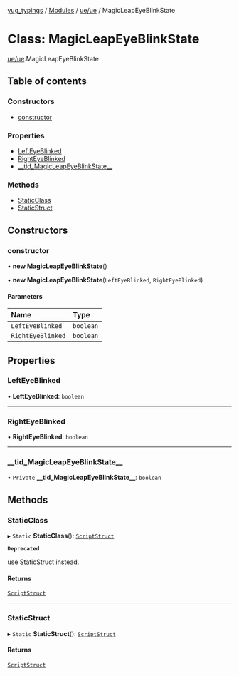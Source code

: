 [yug_typings](../README.md) / [Modules](../modules.md) / [ue/ue](../modules/ue_ue.md) / MagicLeapEyeBlinkState

# Class: MagicLeapEyeBlinkState

[ue/ue](../modules/ue_ue.md).MagicLeapEyeBlinkState

## Table of contents

### Constructors

- [constructor](ue_ue.MagicLeapEyeBlinkState.md#constructor)

### Properties

- [LeftEyeBlinked](ue_ue.MagicLeapEyeBlinkState.md#lefteyeblinked)
- [RightEyeBlinked](ue_ue.MagicLeapEyeBlinkState.md#righteyeblinked)
- [\_\_tid\_MagicLeapEyeBlinkState\_\_](ue_ue.MagicLeapEyeBlinkState.md#__tid_magicleapeyeblinkstate__)

### Methods

- [StaticClass](ue_ue.MagicLeapEyeBlinkState.md#staticclass)
- [StaticStruct](ue_ue.MagicLeapEyeBlinkState.md#staticstruct)

## Constructors

### constructor

• **new MagicLeapEyeBlinkState**()

• **new MagicLeapEyeBlinkState**(`LeftEyeBlinked`, `RightEyeBlinked`)

#### Parameters

| Name | Type |
| :------ | :------ |
| `LeftEyeBlinked` | `boolean` |
| `RightEyeBlinked` | `boolean` |

## Properties

### LeftEyeBlinked

• **LeftEyeBlinked**: `boolean`

___

### RightEyeBlinked

• **RightEyeBlinked**: `boolean`

___

### \_\_tid\_MagicLeapEyeBlinkState\_\_

• `Private` **\_\_tid\_MagicLeapEyeBlinkState\_\_**: `boolean`

## Methods

### StaticClass

▸ `Static` **StaticClass**(): [`ScriptStruct`](ue_ue.ScriptStruct.md)

**`Deprecated`**

use StaticStruct instead.

#### Returns

[`ScriptStruct`](ue_ue.ScriptStruct.md)

___

### StaticStruct

▸ `Static` **StaticStruct**(): [`ScriptStruct`](ue_ue.ScriptStruct.md)

#### Returns

[`ScriptStruct`](ue_ue.ScriptStruct.md)
